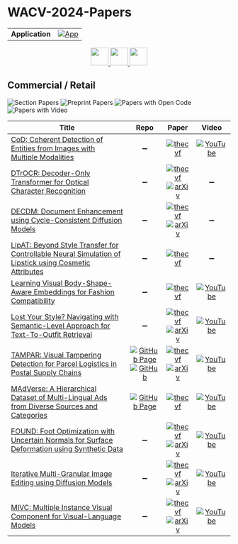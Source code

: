 # WACV-2024-Papers

<table>
    <tr>
        <td><strong>Application</strong></td>
        <td>
            <a href="https://huggingface.co/spaces/DmitryRyumin/NewEraAI-Papers" style="float:left;">
                <img src="https://img.shields.io/badge/🤗-NewEraAI--Papers-FFD21F.svg" alt="App" />
            </a>
        </td>
    </tr>
</table>

<div align="center">
    <a href="https://github.com/DmitryRyumin/WACV-2024-Papers/blob/main/sections/biomedical_healthcare_medicine.md">
        <img src="https://cdn.jsdelivr.net/gh/DmitryRyumin/NewEraAI-Papers@main/images/left.svg" width="40" alt="" />
    </a>
    <a href="https://github.com/DmitryRyumin/WACV-2024-Papers/">
        <img src="https://cdn.jsdelivr.net/gh/DmitryRyumin/NewEraAI-Papers@main/images/home.svg" width="40" alt="" />
    </a>
    <a href="https://github.com/DmitryRyumin/WACV-2024-Papers/blob/main/sections/education.md">
        <img src="https://cdn.jsdelivr.net/gh/DmitryRyumin/NewEraAI-Papers@main/images/right.svg" width="40" alt="" />
    </a>
</div>

## Commercial / Retail

![Section Papers](https://img.shields.io/badge/Section%20Papers-soon-42BA16) ![Preprint Papers](https://img.shields.io/badge/Preprint%20Papers-soon-b31b1b) ![Papers with Open Code](https://img.shields.io/badge/Papers%20with%20Open%20Code-soon-1D7FBF) ![Papers with Video](https://img.shields.io/badge/Papers%20with%20Video-soon-FF0000)

| **Title** | **Repo** | **Paper** | **Video** |
|-----------|:--------:|:---------:|:---------:|
| [CoD: Coherent Detection of Entities from Images with Multiple Modalities](https://openaccess.thecvf.com/content/WACV2024/html/Verma_CoD_Coherent_Detection_of_Entities_From_Images_With_Multiple_Modalities_WACV_2024_paper.html) | :heavy_minus_sign: | [![thecvf](https://img.shields.io/badge/pdf-thecvf-7395C5.svg)](https://openaccess.thecvf.com/content/WACV2024/papers/Verma_CoD_Coherent_Detection_of_Entities_From_Images_With_Multiple_Modalities_WACV_2024_paper.pdf) | [![YouTube](https://img.shields.io/badge/YouTube-%23FF0000.svg?style=for-the-badge&logo=YouTube&logoColor=white)](https://www.youtube.com/watch?v=_EMLyMMfduE) |
| [DTrOCR: Decoder-Only Transformer for Optical Character Recognition](https://openaccess.thecvf.com/content/WACV2024/html/Fujitake_DTrOCR_Decoder-Only_Transformer_for_Optical_Character_Recognition_WACV_2024_paper.html) | :heavy_minus_sign: | [![thecvf](https://img.shields.io/badge/pdf-thecvf-7395C5.svg)](https://openaccess.thecvf.com/content/WACV2024/papers/Fujitake_DTrOCR_Decoder-Only_Transformer_for_Optical_Character_Recognition_WACV_2024_paper.pdf) <br /> [![arXiv](https://img.shields.io/badge/arXiv-2308.15996-b31b1b.svg)](http://arxiv.org/abs/2308.15996) | :heavy_minus_sign: |
| [DECDM: Document Enhancement using Cycle-Consistent Diffusion Models](https://openaccess.thecvf.com/content/WACV2024/html/Zhang_DECDM_Document_Enhancement_Using_Cycle-Consistent_Diffusion_Models_WACV_2024_paper.html) | :heavy_minus_sign: | [![thecvf](https://img.shields.io/badge/pdf-thecvf-7395C5.svg)](https://openaccess.thecvf.com/content/WACV2024/papers/Zhang_DECDM_Document_Enhancement_Using_Cycle-Consistent_Diffusion_Models_WACV_2024_paper.pdf) <br /> [![arXiv](https://img.shields.io/badge/arXiv-2311.09625-b31b1b.svg)](http://arxiv.org/abs/2311.09625) | :heavy_minus_sign: |
| [LipAT: Beyond Style Transfer for Controllable Neural Simulation of Lipstick using Cosmetic Attributes](https://openaccess.thecvf.com/content/WACV2024/html/Silva_LipAT_Beyond_Style_Transfer_for_Controllable_Neural_Simulation_of_Lipstick_WACV_2024_paper.html) | :heavy_minus_sign: | [![thecvf](https://img.shields.io/badge/pdf-thecvf-7395C5.svg)](https://openaccess.thecvf.com/content/WACV2024/papers/Silva_LipAT_Beyond_Style_Transfer_for_Controllable_Neural_Simulation_of_Lipstick_WACV_2024_paper.pdf) | :heavy_minus_sign: |
| [Learning Visual Body-Shape-Aware Embeddings for Fashion Compatibility](https://openaccess.thecvf.com/content/WACV2024/html/Pang_Learning_Visual_Body-Shape-Aware_Embeddings_for_Fashion_Compatibility_WACV_2024_paper.html) | :heavy_minus_sign: | [![thecvf](https://img.shields.io/badge/pdf-thecvf-7395C5.svg)](https://openaccess.thecvf.com/content/WACV2024/papers/Pang_Learning_Visual_Body-Shape-Aware_Embeddings_for_Fashion_Compatibility_WACV_2024_paper.pdf) | [![YouTube](https://img.shields.io/badge/YouTube-%23FF0000.svg?style=for-the-badge&logo=YouTube&logoColor=white)](https://www.youtube.com/watch?v=LjHtmGB_lC0) |
| [Lost Your Style? Navigating with Semantic-Level Approach for Text-To-Outfit Retrieval](https://openaccess.thecvf.com/content/WACV2024/html/Jang_Lost_Your_Style_Navigating_With_Semantic-Level_Approach_for_Text-To-Outfit_Retrieval_WACV_2024_paper.html) | :heavy_minus_sign: | [![thecvf](https://img.shields.io/badge/pdf-thecvf-7395C5.svg)](https://openaccess.thecvf.com/content/WACV2024/papers/Jang_Lost_Your_Style_Navigating_With_Semantic-Level_Approach_for_Text-To-Outfit_Retrieval_WACV_2024_paper.pdf) <br /> [![arXiv](https://img.shields.io/badge/arXiv-2311.02122-b31b1b.svg)](http://arxiv.org/abs/2311.02122) | [![YouTube](https://img.shields.io/badge/YouTube-%23FF0000.svg?style=for-the-badge&logo=YouTube&logoColor=white)](https://www.youtube.com/watch?v=1ux3ykxHuF0) |
| [TAMPAR: Visual Tampering Detection for Parcel Logistics in Postal Supply Chains](https://openaccess.thecvf.com/content/WACV2024/html/Naumann_TAMPAR_Visual_Tampering_Detection_for_Parcel_Logistics_in_Postal_Supply_WACV_2024_paper.html) | [![GitHub Page](https://img.shields.io/badge/GitHub-Page-159957.svg)](https://a-nau.github.io/tampar/) <br /> [![GitHub](https://img.shields.io/github/stars/a-nau/tampar?style=flat)](https://github.com/a-nau/tampar) | [![thecvf](https://img.shields.io/badge/pdf-thecvf-7395C5.svg)](https://openaccess.thecvf.com/content/WACV2024/papers/Naumann_TAMPAR_Visual_Tampering_Detection_for_Parcel_Logistics_in_Postal_Supply_WACV_2024_paper.pdf) <br /> [![arXiv](https://img.shields.io/badge/arXiv-2311.03124-b31b1b.svg)](http://arxiv.org/abs/2311.03124) | [![YouTube](https://img.shields.io/badge/YouTube-%23FF0000.svg?style=for-the-badge&logo=YouTube&logoColor=white)](https://www.youtube.com/watch?v=s3f7QLTu5Uw) |
| [MAdVerse: A Hierarchical Dataset of Multi-Lingual Ads from Diverse Sources and Categories](https://openaccess.thecvf.com/content/WACV2024/html/Sagar_MAdVerse_A_Hierarchical_Dataset_of_Multi-Lingual_Ads_From_Diverse_Sources_WACV_2024_paper.html) | [![GitHub Page](https://img.shields.io/badge/GitHub-Page-159957.svg)](https://madverse24.github.io/) | [![thecvf](https://img.shields.io/badge/pdf-thecvf-7395C5.svg)](https://openaccess.thecvf.com/content/WACV2024/papers/Sagar_MAdVerse_A_Hierarchical_Dataset_of_Multi-Lingual_Ads_From_Diverse_Sources_WACV_2024_paper.pdf) | [![YouTube](https://img.shields.io/badge/YouTube-%23FF0000.svg?style=for-the-badge&logo=YouTube&logoColor=white)](https://www.youtube.com/watch?v=e_BKVIJ2cLs) |
| [FOUND: Foot Optimization with Uncertain Normals for Surface Deformation using Synthetic Data](https://openaccess.thecvf.com/content/WACV2024/html/Boyne_FOUND_Foot_Optimization_With_Uncertain_Normals_for_Surface_Deformation_Using_WACV_2024_paper.html) | :heavy_minus_sign: | [![thecvf](https://img.shields.io/badge/pdf-thecvf-7395C5.svg)](https://openaccess.thecvf.com/content/WACV2024/papers/Boyne_FOUND_Foot_Optimization_With_Uncertain_Normals_for_Surface_Deformation_Using_WACV_2024_paper.pdf) <br /> [![arXiv](https://img.shields.io/badge/arXiv-2310.18279-b31b1b.svg)](http://arxiv.org/abs/2310.18279) | [![YouTube](https://img.shields.io/badge/YouTube-%23FF0000.svg?style=for-the-badge&logo=YouTube&logoColor=white)](https://www.youtube.com/watch?v=N5UVJEt3Ouk) |
| [Iterative Multi-Granular Image Editing using Diffusion Models](https://openaccess.thecvf.com/content/WACV2024/html/Joseph_Iterative_Multi-Granular_Image_Editing_Using_Diffusion_Models_WACV_2024_paper.html) | :heavy_minus_sign: | [![thecvf](https://img.shields.io/badge/pdf-thecvf-7395C5.svg)](https://openaccess.thecvf.com/content/WACV2024/papers/Joseph_Iterative_Multi-Granular_Image_Editing_Using_Diffusion_Models_WACV_2024_paper.pdf) <br /> [![arXiv](https://img.shields.io/badge/arXiv-2309.00613-b31b1b.svg)](http://arxiv.org/abs/2309.00613) | [![YouTube](https://img.shields.io/badge/YouTube-%23FF0000.svg?style=for-the-badge&logo=YouTube&logoColor=white)](https://www.youtube.com/watch?v=gHbqptH-tR8) |
| [MIVC: Multiple Instance Visual Component for Visual-Language Models](https://openaccess.thecvf.com/content/WACV2024/html/Wu_MIVC_Multiple_Instance_Visual_Component_for_Visual-Language_Models_WACV_2024_paper.html) | :heavy_minus_sign: | [![thecvf](https://img.shields.io/badge/pdf-thecvf-7395C5.svg)](https://openaccess.thecvf.com/content/WACV2024/papers/Wu_MIVC_Multiple_Instance_Visual_Component_for_Visual-Language_Models_WACV_2024_paper.pdf) <br /> [![arXiv](https://img.shields.io/badge/arXiv-2312.17109-b31b1b.svg)](http://arxiv.org/abs/2312.17109) | [![YouTube](https://img.shields.io/badge/YouTube-%23FF0000.svg?style=for-the-badge&logo=YouTube&logoColor=white)](https://www.youtube.com/watch?v=Y-N-9qkGX-g) |
